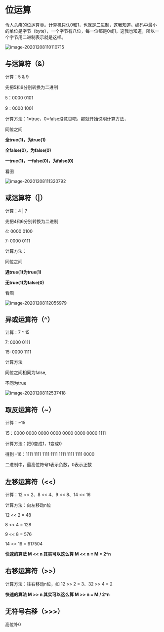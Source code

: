 # 位运算

令人头疼的位运算😑。计算机只认0和1，也就是二进制，这我知道。编码中最小的单位是字节（byte），一个字节有八位，每一位都是0或1，这我也知道，所以一个字节用二进制表示就是这样。

![image-20201208110110715](/Users/xyh/Desktop/my-note/other/位运算.assets/image-20201208110110715.png)

## 与运算符（&）

计算：5 & 9  

先把5和9分别转换为二进制

5：0000 0101

9：0000 1001

计算方法：1=true，0=false没意见吧。那就开始说明计算方法，

同位之间

**全true(1)，为true(1)**

**全false(0)，为false(0)**

**一true(1)，一false(0)，为false(0)**



看图

![image-20201208111320792](/Users/xyh/Desktop/my-note/other/位运算.assets/image-20201208111320792.png)



## 或运算符（|）

计算：4 | 7

先把4和6分别转换为二进制

4: 0000 0100

7: 0000 0111

计算方法：

同位之间

**遇true(1)为true(1)**

**无true(1)为false(0)**



看图

![image-20201208112055979](/Users/xyh/Desktop/my-note/other/位运算.assets/image-20201208112055979.png)

## 异或运算符（^）

计算：7 ^ 15

7: 0000 0111

15: 0000 1111

计算方法

同位之间相同为false,

不同为true

![image-20201208112537418](/Users/xyh/Desktop/my-note/other/位运算.assets/image-20201208112537418.png)



## 取反运算符（~）

计算：~15

15：0000 0000 0000 0000 0000 0000 0000 1111

计算方法：把0变成1，1变成0

得到 -16：1111 1111 1111 1111 1111 1111 1111 0000

二进制中，最高位符号1表示负数，0表示正数



## 左移运算符（<<）

计算：12 << 2、8 << 4、9 << 8、14 << 16

计算方法：向左移动n位

12 << 2 = 48

8 << 4 = 128

9 << 8 = 576

14 << 16 = 917504

**快速的算法  M << n  其实可以这么算  M << n = M \* 2^n**

## 右移运算符（>>）

计算方法：往右移动n位，如 12 >> 2 = 3、32 >> 4 = 2

**快速的算法  M >> n  其实可以这么算  M >> n = M / 2^n**

## 无符号右移（>>>）

高位补0